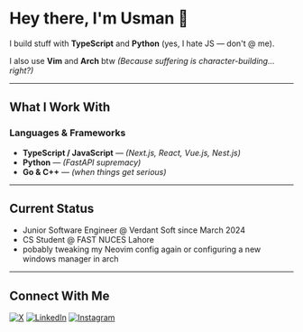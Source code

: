 # Hey there, I'm Usman 👋

I build stuff with **TypeScript** and **Python** (yes, I hate JS — don't @ me).

I also use **Vim** and **Arch** btw
*(Because suffering is character-building... right?)*

---

## What I Work With

### Languages & Frameworks
- **TypeScript / JavaScript** — _(Next.js, React, Vue.js, Nest.js)_
- **Python** — _(FastAPI supremacy)_
- **Go & C++** — _(when things get serious)_

---

## Current Status

- Junior Software Engineer @ Verdant Soft since March 2024  
- CS Student @ FAST NUCES Lahore
- pobably tweaking my Neovim config again or configuring a new windows manager in arch

---

## Connect With Me

[![X](https://img.shields.io/badge/X-000000?style=for-the-badge&logo=x&logoColor=white)](https://x.com/Usman2519)
[![LinkedIn](https://img.shields.io/badge/LinkedIn-0077B5?style=for-the-badge&logo=linkedin&logoColor=white)](https://pk.linkedin.com/in/muhammad-usman-071b12263)
[![Instagram](https://img.shields.io/badge/Instagram-E4405F?style=for-the-badge&logo=instagram&logoColor=white)](https://www.instagram.com/_usmankhalil_/)

